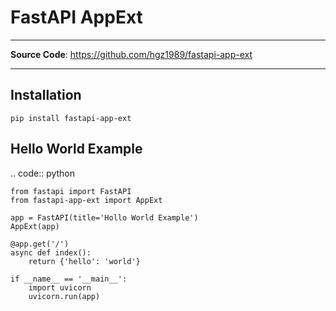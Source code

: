 # FastAPI AppExt

---

**Source Code**: <a href="https://github.com/hgz1989/fastapi-app-ext" target="_blank">https://github.com/hgz1989/fastapi-app-ext</a>

---

Installation
------------

``pip install fastapi-app-ext``


Hello World Example
-------------------

.. code:: python

    from fastapi import FastAPI
    from fastapi-app-ext import AppExt

    app = FastAPI(title='Hollo World Example')
    AppExt(app)

    @app.get('/')
    async def index():
        return {'hello': 'world'}

    if __name__ == '__main__':
        import uvicorn
        uvicorn.run(app)